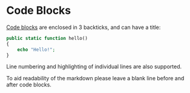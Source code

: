 # Code Blocks

[Code blocks](https://docusaurus.io/docs/next/markdown-features/code-blocks) are enclosed in 3 backticks, and can have a title:

```php title="hello.php"
public static function hello() 
{
    echo "Hello!"; 
}
```

Line numbering and highlighting of individual lines are also supported.

To aid readability of the markdown please leave a blank line before and after code blocks.
